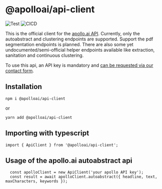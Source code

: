 # @apolloai/api-client

![Test](https://github.com/apolloai/api-client/workflows/Test/badge.svg)
![CICD](https://github.com/apolloai/api-client/workflows/CICD/badge.svg)

This is the official client for the [apollo.ai API](https://docs.apollo.ai). Currently, only the autoabstract and clustering endpoints are supported. Support the pdf segmentation endpoints is planned. 
There are also some yet undocumented/semi-official helper endpoints available like extraction, sanitation and continuous clustering.

To use this api, an API key is mandatory and [can be requested via our contact form](https://apollo.ai). 

## Installation

```
npm i @apolloai/api-client 
```

or

```
yarn add @apolloai/api-client 
```

## Importing with typescript

```
import { ApiClient } from '@apolloai/api-client';
```

## Usage of the apollo.ai autoabstract api

```
  const apolloClient = new ApiClient('your apollo API key');
  const result = await apolloClient.autoabstract({ headline, text, maxCharacters, keywords });
```
